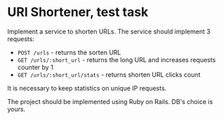 # URl Shortener, test task

Implement a service to shorten URLs. The service should implement 3 requests:
- `POST /urls` - returns the sorten URL
- `GET /urls/:short_url` - returns the long URL and increases requests counter by 1
- `GET /urls/:short_url/stats` - returns shorten URL clicks count

It is necessary to keep statistics on unique IP requests.

The project should be implemented using Ruby on Rails. DB's choice is yours.
